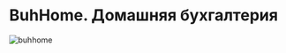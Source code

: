 # BuhHome. Домашняя бухгалтерия
![buhhome](https://github.com/user-attachments/assets/6771a47d-55ce-48fe-87b4-e1a88bed54d0)
